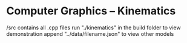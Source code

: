 # Computer Graphics – Kinematics

/src contains all .cpp files
run "./kinematics" in the build folder to view demonstration
append "../data/filename.json" to view other models